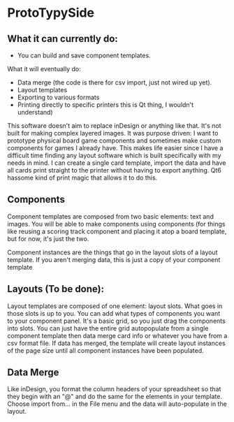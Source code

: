 # ProtoTypySide

## What it can currently do:
- You can build and save component templates.

What it will eventually do:
- Data merge (the code is there for csv import, just not wired up yet).
- Layout templates
- Exporting to various formats
- Printing directly to specific printers this is Qt thing, I wouldn't understand)

This software doesn't aim to replace inDesign or anything like that. It's not built for making complex layered images. It was purpose driven: I want to prototype physical board game components and sometimes make custom components for games I already have. This makes life easier since I have a difficult time finding any layout software which is built specifically with my needs in mind. I can create a single card template, import the data and have all cards print straight to the printer without having to export anything. Qt6 hassome kind of print magic that allows it to do this.

## Components
Component templates are composed from two basic elements: text and images. You will be able to make components using components (for things like reusing a scoring track component and placing it atop a board template, but for now, it's just the two.

Component instances are the things that go in the layout slots of a layout template. If you aren't merging data, this is just a copy of your component template

## Layouts (To be done):
Layout templates are composed of one element: layout slots. What goes in those slots is up to you. You can add what types of components you want to your component panel. It's a basic grid, so you just drag the components into slots. You can just have the entire grid autopopulate from a single component template then data merge card info or whatever you have from a csv format file. If data has merged, the template will create layout instances of the page size until all component instances have been populated.

## Data Merge
Like inDesign, you format the column headers of your spreadsheet so that they begin with an "@" and do the same for the elements in your template. Choose import from... in the File menu and the data will auto-populate in the layout.